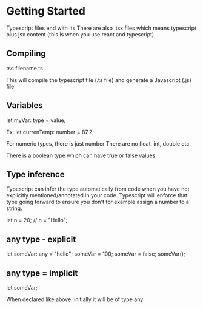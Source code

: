 # Getting Started

Typescript files end with .ts
There are also .tsx files which means typescript plus jsx content (this is when you use react and typescript)


## Compiling

tsc filename.ts

This will compile the typescript file (.ts file) and generate a Javascript (.js) file


## Variables

let myVar: type = value;

Ex:
let currenTemp: number = 87.2;

For numeric types, there is just number
There are no float, int, double etc

There is a boolean type which can have true or false values


## Type inference
Typescript can infer the type automatically from code when you have not explicitly mentioned/annotated in your code. Typescript will enforce that type going forward to ensure you don't for example assign a number to a string.

let n = 20;
// n = "Hello";

## any type - explicit
let someVar: any = "hello";
someVar = 100;
someVar = false;
someVar();

## any type = implicit
let someVar;

When declared like above, initially it will be of type any